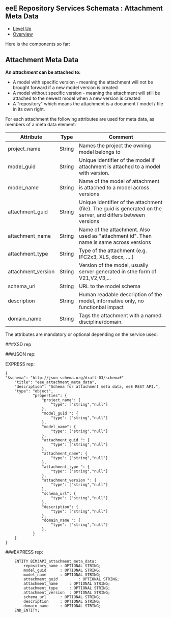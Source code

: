 ## eeE Repository Services Schemata : Attachment Meta Data ##

* [Level Up](../README.md)
* [Overview](./README.md)

Here is the components so far:

## Attachment Meta Data

**An *attachment* can be attached to:**

* A model with specific version - meaning the attachment will not be brought forward if a new model version is created
* A model without specific version - meaning the attachment will still be attached to the newest model when a new version is created
* A "repository" which means the attachment is a document / model / file in its own right.
 
For each attachment the following attributes are used for  meta data, as members of a meta data element:
 
 Attribute   | Type | Comment |
-------------|------|---------|
project_name |String|Names the project the owning model belongs to
model_guid	 |String|Unique identifier of the model if attachment is attached to a model with version.
model_name	 |String|Name of the model of attachment is attached to a model across versions
attachment_guid	 |String|Unique identifier of the attachment (file). The guid is generated on the server, and differs between versions
attachment_name	 |String|Name of the attachment. Also used as "attachment id". Then name is same across versions
attachment_type	 |String|Type of the attachment (e.g. IFC2x3, XLS, docx, ….) 
attachment_version|String|Version of the model, usually server generated in sthe form of V21,V2,V3,...
schema_url	 |String|URL to the model schema
description  |String|Human readable description of the model, informative only, no functionbal impact
domain_name  |String|Tags the attachment with a named discipline/domain. 

The attributes are mandatory or optional depending on the service used.


###XSD rep

###JSON rep:

EXPRESS rep:
```
{
"$schema": "http://json-schema.org/draft-03/schema#" 
	"title": "eee_attachment_meta_data",
	"description": "Schema for attachment meta data, eeE REST API.",
	"type": "object",
			"properties": {
				"project_name": {
					"type": ["string","null"]
				},
				"model_guid ": {
					"type": ["string","null"]
				},
				"model_name": {
					"type": ["string","null"]
				},
				"attachment_guid ": {
					"type": ["string","null"]
				},
				"attachment_name": {
					"type": ["string","null"]
				},
				"attachment_type ": {
					"type": ["string","null"]
				},
				"attachment_version ": {
					"type": ["string","null"]
				},
				"schema_url": {
					"type": ["string","null"]
				},
				"description": {
					"type": ["string","null"]
				},
				"domain_name ": {
					"type": ["string","null"]
				},
			}
	}
}
```

###EXPRESS rep:

```
	ENTITY BIM3API_attachment_meta_data:
		repository_name	: OPTIONAL STRING;
		model_guid 		: OPTIONAL STRING;
		model_name		: OPTIONAL STRING;
		attachment_guid 		: OPTIONAL STRING;
		attachment_name		: OPTIONAL STRING;
		attachment_type		: OPTIONAL STRING;
		attachment_version	: OPTIONAL STRING;
		schema_url		: OPTIONAL STRING;
		description		: OPTIONAL STRING;
		domain_name		: OPTIONAL STRING;
	END_ENTITY;
```


